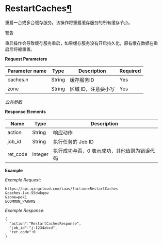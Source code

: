 ---
---

# RestartCaches[¶](#restartcaches "永久链接至标题")

重启一台或多台缓存服务。该操作将重启缓存服务的所有缓存节点。

警告

重启操作会导致缓存服务重启，如果缓存服务没有开启持久化，原有缓存数据在重启后将被重置。

**Request Parameters**

| Parameter name | Type | Description | Required |
| --- | --- | --- | --- |
| caches.n | String | 缓存服务ID | Yes |
| zone | String | 区域 ID，注意要小写 | Yes |

[_公共参数_](../../common/parameters.html#api-common-parameters)

**Response Elements**

| Name | Type | Description |
| --- | --- | --- |
| action | String | 响应动作 |
| job_id | String | 执行任务的 Job ID |
| ret_code | Integer | 执行成功与否，0 表示成功，其他值则为错误代码 |

**Example**

_Example Request_:

```
https://api.qingcloud.com/iaas/?action=RestartCaches
&caches.1=c-55dwkqew
&zone=pek1
&COMMON_PARAMS
```

_Example Response_:

```
{
  "action":"RestartCachesResponse",
  "job_id":"j-1234abcd",
  "ret_code":0
}
```
